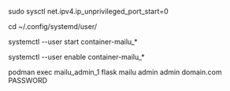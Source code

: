 sudo sysctl net.ipv4.ip_unprivileged_port_start=0

cd ~/.config/systemd/user/



systemctl --user start container-mailu_*

systemctl --user enable container-mailu_*

podman exec mailu_admin_1 flask mailu admin admin domain.com PASSWORD
